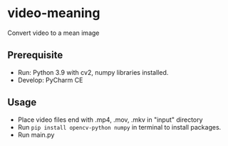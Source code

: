 # video-meaning
Convert video to a mean image

## Prerequisite

- Run: Python 3.9 with cv2, numpy libraries installed.
- Develop: PyCharm CE

## Usage

- Place video files end with .mp4, .mov, .mkv in "input" directory
- Run `pip install opencv-python numpy` in terminal to install packages.
- Run main.py